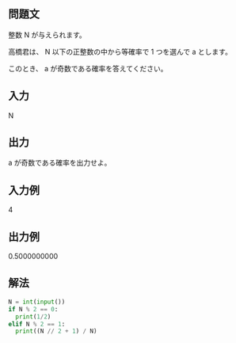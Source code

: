 ## 問題文
整数 
N が与えられます。  

高橋君は、
N 以下の正整数の中から等確率で 
1 つを選んで 
a とします。  

このとき、
a が奇数である確率を答えてください。
## 入力
N
## 出力
a が奇数である確率を出力せよ。
## 入力例
4
## 出力例
0.5000000000
## 解法

```python
N = int(input())
if N % 2 == 0:
  print(1/2)
elif N % 2 == 1:
  print((N // 2 + 1) / N)
